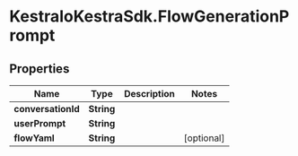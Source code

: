 # KestraIoKestraSdk.FlowGenerationPrompt

## Properties

Name | Type | Description | Notes
------------ | ------------- | ------------- | -------------
**conversationId** | **String** |  | 
**userPrompt** | **String** |  | 
**flowYaml** | **String** |  | [optional] 


